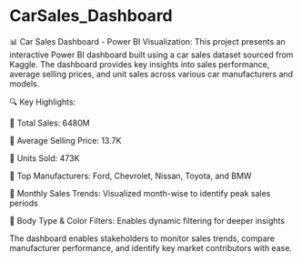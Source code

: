 # CarSales_Dashboard
📊 Car Sales Dashboard - Power BI Visualization:
This project presents an interactive Power BI dashboard built using a car sales dataset sourced from Kaggle. The dashboard provides key insights into sales performance, average selling prices, and unit sales across various car manufacturers and models.

🔍 Key Highlights:

🔹 Total Sales: 6480M

🔹 Average Selling Price: 13.7K

🔹 Units Sold: 473K

🔹 Top Manufacturers: Ford, Chevrolet, Nissan, Toyota, and BMW

🔹 Monthly Sales Trends: Visualized month-wise to identify peak sales periods

🔹 Body Type & Color Filters: Enables dynamic filtering for deeper insights

The dashboard enables stakeholders to monitor sales trends, compare manufacturer performance, and identify key market contributors with ease.

